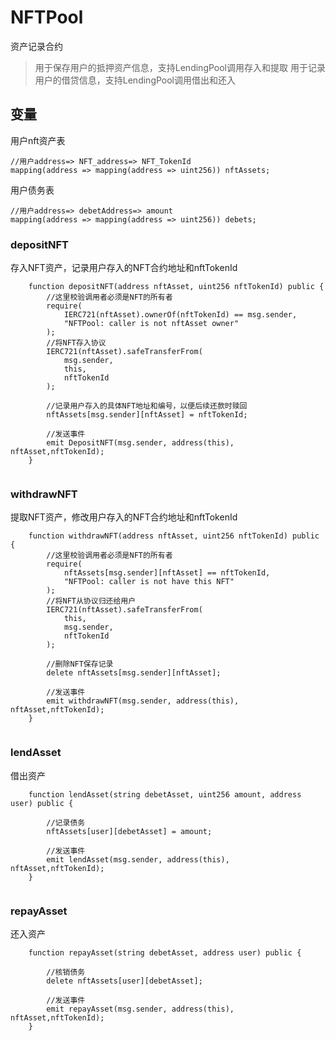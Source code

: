# NFTPool

资产记录合约

> 用于保存用户的抵押资产信息，支持LendingPool调用存入和提取
> 用于记录用户的借贷信息，支持LendingPool调用借出和还入


## 变量
用户nft资产表
```solidity
//用户address=> NFT_address=> NFT_TokenId
mapping(address => mapping(address => uint256)) nftAssets;
```

用户债务表
```solidity
//用户address=> debetAddress=> amount
mapping(address => mapping(address => uint256)) debets;
```


### depositNFT

存入NFT资产，记录用户存入的NFT合约地址和nftTokenId

```solidity
    function depositNFT(address nftAsset, uint256 nftTokenId) public {
        //这里校验调用者必须是NFT的所有者
        require(
            IERC721(nftAsset).ownerOf(nftTokenId) == msg.sender,
            "NFTPool: caller is not nftAsset owner"
        );
        //将NFT存入协议
        IERC721(nftAsset).safeTransferFrom(
            msg.sender,
            this,
            nftTokenId
        );

        //记录用户存入的具体NFT地址和编号，以便后续还款时赎回
        nftAssets[msg.sender][nftAsset] = nftTokenId;

        //发送事件
        emit DepositNFT(msg.sender, address(this), nftAsset,nftTokenId);
    }
        
```

### withdrawNFT

提取NFT资产，修改用户存入的NFT合约地址和nftTokenId

```solidity
    function withdrawNFT(address nftAsset, uint256 nftTokenId) public {
        //这里校验调用者必须是NFT的所有者
        require(
            nftAssets[msg.sender][nftAsset] == nftTokenId,
            "NFTPool: caller is not have this NFT"
        );
        //将NFT从协议归还给用户
        IERC721(nftAsset).safeTransferFrom(
            this,
            msg.sender,
            nftTokenId
        );

        //删除NFT保存记录
        delete nftAssets[msg.sender][nftAsset];

        //发送事件
        emit withdrawNFT(msg.sender, address(this), nftAsset,nftTokenId);
    }
        
```


### lendAsset

借出资产

```solidity
    function lendAsset(string debetAsset, uint256 amount, address user) public {
        
        //记录债务
        nftAssets[user][debetAsset] = amount;

        //发送事件
        emit lendAsset(msg.sender, address(this), nftAsset,nftTokenId);
    }
        
```


### repayAsset

还入资产

```solidity
    function repayAsset(string debetAsset, address user) public {
        
        //核销债务
        delete nftAssets[user][debetAsset];

        //发送事件
        emit repayAsset(msg.sender, address(this), nftAsset,nftTokenId);
    }
        
```